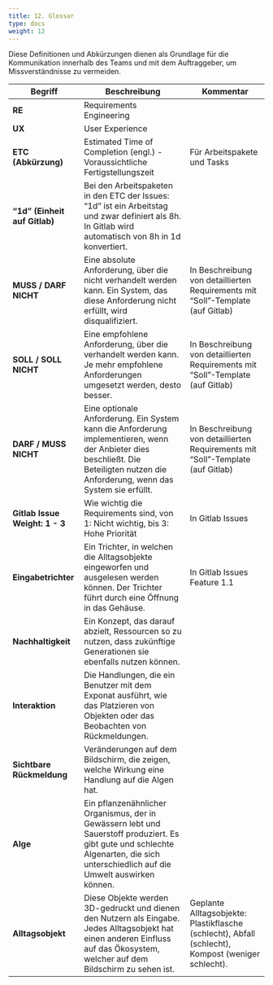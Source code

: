 ```yaml
---
title: 12. Glossar
type: docs
weight: 12
---
```

Diese Definitionen und Abkürzungen dienen als Grundlage für die Kommunikation innerhalb des Teams und mit dem Auftraggeber, um Missverständnisse zu vermeiden.

| **Begriff**            | **Beschreibung**                                                                                                                                                 | **Kommentar**                                                                                              |
|-------------------------|-----------------------------------------------------------------------------------------------------------------------------------------------------------------|------------------------------------------------------------------------------------------------------------|
| **RE**                 | Requirements Engineering                                                                                                                                       |                                                                                                            |
| **UX**                 | User Experience                                                                                                                                                |                                                                                                            |
| **ETC (Abkürzung)**    | Estimated Time of Completion (engl.) - Voraussichtliche Fertigstellungszeit                                                                                     | Für Arbeitspakete und Tasks                                                                               |
| **“1d” (Einheit auf Gitlab)** | Bei den Arbeitspaketen in den ETC der Issues: “1d” ist ein Arbeitstag und zwar definiert als 8h. In Gitlab wird automatisch von 8h in 1d konvertiert.             |                                                                                                            |
| **MUSS / DARF NICHT**  | Eine absolute Anforderung, über die nicht verhandelt werden kann. Ein System, das diese Anforderung nicht erfüllt, wird disqualifiziert.                        | In Beschreibung von detaillierten Requirements mit “Soll”-Template (auf Gitlab)                           |
| **SOLL / SOLL NICHT**  | Eine empfohlene Anforderung, über die verhandelt werden kann. Je mehr empfohlene Anforderungen umgesetzt werden, desto besser.                                   | In Beschreibung von detaillierten Requirements mit “Soll”-Template (auf Gitlab)                           |
| **DARF / MUSS NICHT**  | Eine optionale Anforderung. Ein System kann die Anforderung implementieren, wenn der Anbieter dies beschließt. Die Beteiligten nutzen die Anforderung, wenn das System sie erfüllt. | In Beschreibung von detaillierten Requirements mit “Soll”-Template (auf Gitlab)                           |
| **Gitlab Issue Weight: 1 - 3** | Wie wichtig die Requirements sind, von 1: Nicht wichtig, bis 3: Hohe Priorität                                                                          | In Gitlab Issues                                                                                           |
| **Eingabetrichter**     | Ein Trichter, in welchen die Alltagsobjekte eingeworfen und ausgelesen werden können. Der Trichter führt durch eine Öffnung in das Gehäuse.                      | In Gitlab Issues Feature 1.1                                                                              |
| **Nachhaltigkeit**      | Ein Konzept, das darauf abzielt, Ressourcen so zu nutzen, dass zukünftige Generationen sie ebenfalls nutzen können.                                             |                                                                                                            |
| **Interaktion**         | Die Handlungen, die ein Benutzer mit dem Exponat ausführt, wie das Platzieren von Objekten oder das Beobachten von Rückmeldungen.                               |                                                                                                            |
| **Sichtbare Rückmeldung** | Veränderungen auf dem Bildschirm, die zeigen, welche Wirkung eine Handlung auf die Algen hat.                                                                |                                                                                                            |
| **Alge**               | Ein pflanzenähnlicher Organismus, der in Gewässern lebt und Sauerstoff produziert. Es gibt gute und schlechte Algenarten, die sich unterschiedlich auf die Umwelt auswirken können. |                                                                                                            |
| **Alltagsobjekt**       | Diese Objekte werden 3D-gedruckt und dienen den Nutzern als Eingabe. Jedes Alltagsobjekt hat einen anderen Einfluss auf das Ökosystem, welcher auf dem Bildschirm zu sehen ist. | Geplante Alltagsobjekte: Plastikflasche (schlecht), Abfall (schlecht), Kompost (weniger schlecht).          |